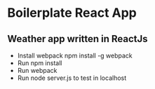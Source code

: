 # Boilerplate React App
## Weather app written in ReactJs
* Install webpack npm install -g webpack
* Run npm install 
* Run webpack
* Run node server.js to test in localhost


